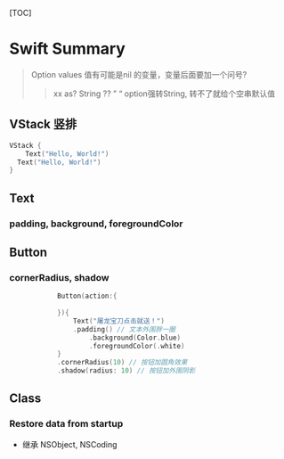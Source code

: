[TOC]



# Swift Summary



> Option values  值有可能是nil 的变量，变量后面要加一个问号?
>
> > xx as? String ?? ” “  option强转String,  转不了就给个空串默认值
>
> 





## VStack 竖排


```swift
VStack {
	Text("Hello, World!")
  Text("Hello, World!")
}
```



## Text

### padding, background, foregroundColor



## Button

### cornerRadius, shadow

```swift
            Button(action:{
                
            }){
                Text("屠龙宝刀点击就送！")
                .padding() // 文本外围胖一圈
                    .background(Color.blue)
                    .foregroundColor(.white)
            }
            .cornerRadius(10) // 按钮加圆角效果
            .shadow(radius: 10) // 按钮加外围阴影
```



##  Class



### Restore data from startup

- 继承 NSObject, NSCoding



